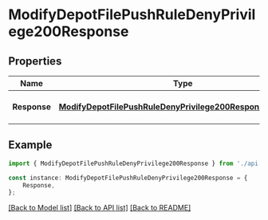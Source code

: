 # ModifyDepotFilePushRuleDenyPrivilege200Response


## Properties

Name | Type | Description | Notes
------------ | ------------- | ------------- | -------------
**Response** | [**ModifyDepotFilePushRuleDenyPrivilege200ResponseResponse**](ModifyDepotFilePushRuleDenyPrivilege200ResponseResponse.md) |  | [optional] [default to undefined]

## Example

```typescript
import { ModifyDepotFilePushRuleDenyPrivilege200Response } from './api';

const instance: ModifyDepotFilePushRuleDenyPrivilege200Response = {
    Response,
};
```

[[Back to Model list]](../README.md#documentation-for-models) [[Back to API list]](../README.md#documentation-for-api-endpoints) [[Back to README]](../README.md)
